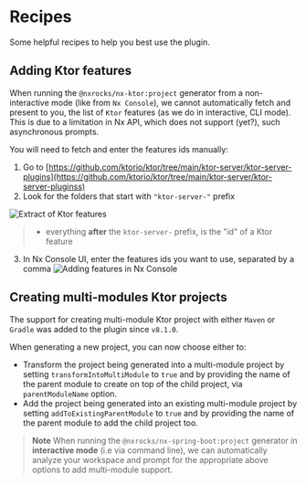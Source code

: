# Recipes

Some helpful recipes to help you best use the plugin.

## Adding Ktor features

When running the `@nxrocks/nx-ktor:project` generator from a non-interactive mode (like from `Nx Console`), we cannot automatically fetch and present to you, the list
of `Ktor` features (as we do in interactive, CLI mode). This is due to a limitation in Nx API, which does not support (yet?), such asynchronous prompts.

You will need to fetch and enter the features ids manually:

1. Go to [https://github.com/ktorio/ktor/tree/main/ktor-server/ktor-server-plugins](https://github.com/ktorio/ktor/tree/main/ktor-server/ktor-server-pluginss)
2. Look for the folders that start with `"ktor-server-"` prefix

![Extract of Ktor features](images/ktor-features-list.png)

> * everything __after__ the `ktor-server-` prefix, is the "id" of a Ktor feature

3. In Nx Console UI, enter the features ids you want to use, separated by a comma
![Adding features in Nx Console](images/nx-console-add-features.png)

## Creating multi-modules Ktor projects

The support for creating multi-module Ktor project with either `Maven` or `Gradle` was added to the plugin since `v8.1.0`.

When generating a new project, you can now choose either to:

* Transform the project being generated into a multi-module project by setting `transformIntoMultiModule` to `true` and by providing the name of the parent module to create on top of the child project, via `parentModuleName` option.
* Add the project being generated into an existing multi-module project by setting `addToExistingParentModule` to `true` and by providing the name of the parent module to add the child project too.

> **Note** When running the `@nxrocks/nx-spring-boot:project` generator in **interactive mode** (i.e via command line),
> we can automatically analyze your workspace and prompt for the appropriate above options to add multi-module support.
